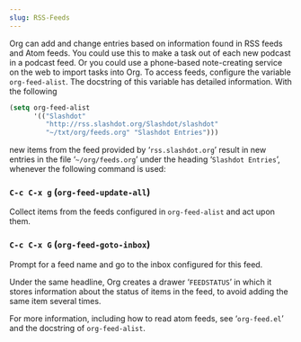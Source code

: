 ```yaml
---
slug: RSS-Feeds
---
```


Org can add and change entries based on information found in RSS feeds and Atom feeds. You could use this to make a task out of each new podcast in a podcast feed. Or you could use a phone-based note-creating service on the web to import tasks into Org. To access feeds, configure the variable `org-feed-alist`. The docstring of this variable has detailed information. With the following

```lisp
(setq org-feed-alist
      '(("Slashdot"
         "http://rss.slashdot.org/Slashdot/slashdot"
         "~/txt/org/feeds.org" "Slashdot Entries")))
```

new items from the feed provided by ‘`rss.slashdot.org`’ result in new entries in the file ‘`~/org/feeds.org`’ under the heading ‘`Slashdot Entries`’, whenever the following command is used:

### `C-c C-x g` (`org-feed-update-all`)

Collect items from the feeds configured in `org-feed-alist` and act upon them.

### `C-c C-x G` (`org-feed-goto-inbox`)

Prompt for a feed name and go to the inbox configured for this feed.

Under the same headline, Org creates a drawer ‘`FEEDSTATUS`’ in which it stores information about the status of items in the feed, to avoid adding the same item several times.

For more information, including how to read atom feeds, see ‘`org-feed.el`’ and the docstring of `org-feed-alist`.
